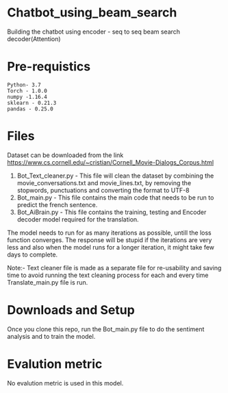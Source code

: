 # Chatbot_using_beam_search
Building the chatbot using encoder - seq to seq beam search decoder(Attention)


# Pre-requistics
    Python- 3.7
    Torch - 1.0.0
    numpy -1.16.4
    sklearn - 0.21.3
    pandas - 0.25.0
    
# Files
Dataset can be downloaded from the link https://www.cs.cornell.edu/~cristian/Cornell_Movie-Dialogs_Corpus.html
1. Bot_Text_cleaner.py - This file will clean the dataset by combining the movie_conversations.txt and movie_lines.txt, by removing the stopwords, punctuations and converting the format to UTF-8
2. Bot_main.py - This file contains the main code that needs to be run to predict the french sentence.
3. Bot_AiBrain.py - This file contains the training, testing and Encoder decoder model required for the translation.

The model needs to run for as many iterations as possible, untill the loss function converges.
The response will be stupid if the iterations are very less and also when the model runs for a longer iteration, it might take few days to complete.

Note:- Text cleaner file is made as a separate file for re-usability and saving time to avoid running the text cleaning process for each and every time Translate_main.py file is run.
    
# Downloads and Setup
Once you clone this repo, run the Bot_main.py file to do the sentiment analysis and to train the model.

# Evalution metric
No evalution metric is used in this model.
